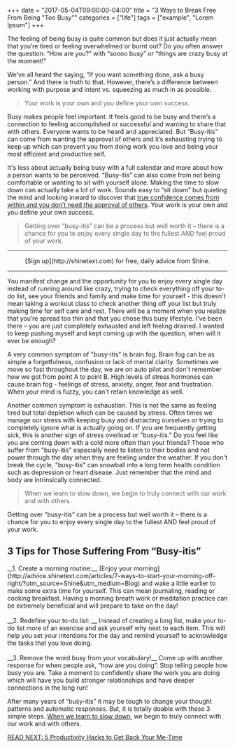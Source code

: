 +++
  date = "2017-05-04T09:00:00-04:00"
  title = "3 Ways to Break Free From Being \"Too Busy\""
  categories = ["life"]
  tags = ["example", "Lorem Ipsum"]
+++



<span class="dropcap">T</span>he feeling of being busy is quite common but does it just actually mean that you’re tired or feeling overwhelmed or burnt out? Do you often answer the question: “How are you?” with “soooo busy” or “things are crazy busy at the moment!”
 
We’ve all heard the saying, “If you want something done, ask a busy person.” And there is truth to that. However, there’s a difference between working with purpose and intent vs. squeezing as much in as possible. 

> Your work is your own and you define your own success.

Busy makes people feel important. It feels good to be busy and there’s a connection to feeling accomplished or successful and wanting to share that with others. Everyone wants to be heard and appreciated. But “Busy-itis” can come from wanting the approval of others and it’s exhausting trying to keep up which can prevent you from doing work you love and being your most efficient and productive self. 

It's less about actually being busy with a full calendar and more about how a person wants to be perceived. “Busy-itis” can also come from not being comfortable or wanting to sit with yourself alone. Making the time to slow down can actually take a lot of work. Sounds easy to “sit down” but quieting the mind and looking inward to discover that [true confidence comes from within and you don’t need the approval of others](http://advice.shinetext.com/articles/how-to-stop-crowdsourcing-your-confidence/?utm_source=Shine&utm_medium=Blog). Your work is your own and you define your own success.
 
> Getting over “busy-itis” can be a process but well worth it – there is a chance for you to enjoy every single day to the fullest AND feel proud of your work.

---

<center> [Sign up](http://shinetext.com) for free, daily advice from Shine. </center>


---


 
You manifest change and the opportunity for you to enjoy every single day instead of running around like crazy, trying to check everything off your to-do list, see your friends and family and make time for yourself - this doesn't mean taking a workout class to check another thing off your list but truly making time for self care and rest. There will be a moment when you realize that you’re spread too thin and that you chose this busy lifestyle. I’ve been there – you are just completely exhausted and left feeling drained. I wanted to keep pushing myself and kept coming up with the question, when will it ever be enough?

A very common symptom of "busy-itis" is brain fog. Brain fog can be as simple a forgetfulness, confusion or lack of mental clarity. Sometimes we move so fast throughout the day, we are on auto pilot and don't remember how we got from point A to point B. High levels of stress hormones can cause brain fog - feelings of stress, anxiety, anger, fear and frustration. When your mind is fuzzy, you can't retain knowledge as well. 

Another common symptom is exhaustion. This is not the same as feeling tired but total depletion which can be caused by stress. Often times we manage our stress with keeping busy and distracting ourselves or trying to completely ignore what is actually going on. If you are frequently getting sick, this is another sign of stress overload or "busy-itis." Do you feel like you are coming down with a cold more often than your friends? Those who suffer from "busy-itis" especially need to listen to their bodies and not power through the day when they are feeling under the weather. If you don't break the cycle, "busy-itis" can snowball into a long term health condition such as depression or heart disease. Just remember that the mind and body are intrinsically connected.

> When we learn to slow down, we begin to truly connect with our work and with others.

Getting over “busy-itis” can be a process but well worth it – there is a chance for you to enjoy every single day to the fullest AND feel proud of your work.
 
## 3 Tips for Those Suffering From “Busy-itis”
<p> __1. Create a morning routine:__ [Enjoy your morning](http://advice.shinetext.com/articles/7-ways-to-start-your-morning-off-right/?utm_source=Shine&utm_medium=Blog) and wake a little earlier to make some extra time for yourself. This can mean journaling, reading or cooking breakfast. Having a morning breath work or meditation practice can be extremely beneficial and will prepare to take on the day!
<br>
<br>
__2. Redefine your to-do list: __ Instead of creating a long list, make your to-do list more of an exercise and ask yourself why next to each item. This will help you set your intentions for the day and remind yourself to acknowledge the tasks that you love doing.
<br>
<br>
__3. Remove the word busy from your vocabulary!__ Come up with another response for when people ask, “how are you doing”. Stop telling people how busy you are. Take a moment to confidently share the work you are doing which will have you build stronger relationships and have deeper connections in the long run!</p>

After many years of “busy-itis” it may be tough to change your thought patterns and automatic responses. But, it is totally doable with these 3 simple steps. [When we learn to slow down](http://advice.shinetext.com/articles/the-surprising-antidote-to-busyness/?utm_source=Shine&utm_medium=Blog), we begin to truly connect with our work and with others.

[READ NEXT: 5 Productivity Hacks to Get Back Your Me-Time](http://advice.shinetext.com/articles/productivity-hacks-to-get-your-me-time-back/?utm_source=Shine&utm_medium=Blog)

<div class="pubexchange_module" id="pubexchange_below_content" data-pubexchange-module-id="2323"></div>

<script>(function(w, d, s, id) {
  w.PUBX=w.PUBX || {pub: "shine_text", discover: false, lazy: true};
  var js, pjs = d.getElementsByTagName(s)[0];
  if (d.getElementById(id)) return;
  js = d.createElement(s); js.id = id; js.async = true;
  js.src = "//main.pubexchange.com/loader.min.js";
  pjs.parentNode.insertBefore(js, pjs);
}(window, document, "script", "pubexchange-jssdk"));</script>
